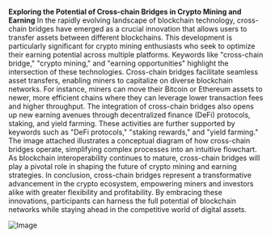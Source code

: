**Exploring the Potential of Cross-chain Bridges in Crypto Mining and Earning**
In the rapidly evolving landscape of blockchain technology, cross-chain bridges have emerged as a crucial innovation that allows users to transfer assets between different blockchains. This development is particularly significant for crypto mining enthusiasts who seek to optimize their earning potential across multiple platforms. Keywords like "cross-chain bridge," "crypto mining," and "earning opportunities" highlight the intersection of these technologies.
Cross-chain bridges facilitate seamless asset transfers, enabling miners to capitalize on diverse blockchain networks. For instance, miners can move their Bitcoin or Ethereum assets to newer, more efficient chains where they can leverage lower transaction fees and higher throughput. The integration of cross-chain bridges also opens up new earning avenues through decentralized finance (DeFi) protocols, staking, and yield farming. These activities are further supported by keywords such as "DeFi protocols," "staking rewards," and "yield farming."
The image attached illustrates a conceptual diagram of how cross-chain bridges operate, simplifying complex processes into an intuitive flowchart. As blockchain interoperability continues to mature, cross-chain bridges will play a pivotal role in shaping the future of crypto mining and earning strategies.
In conclusion, cross-chain bridges represent a transformative advancement in the crypto ecosystem, empowering miners and investors alike with greater flexibility and profitability. By embracing these innovations, participants can harness the full potential of blockchain networks while staying ahead in the competitive world of digital assets.

![Image](https://github.com/user-attachments/assets/4a25d116-2220-4385-b08e-f287af8fcbc4)
